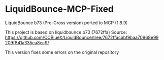 # LiquidBounce-MCP-Fixed
LiquidBounce b73 (Pre-Cross version) ported to MCP (1.8.9)

This project is based on liquidbounce b73 (7672ffa)
Source:
https://github.com/CCBlueX/LiquidBounce/tree/7672ffacabf9baa70968e99209f841a335ea8ec9/

This version fixes some errors on the original repository
